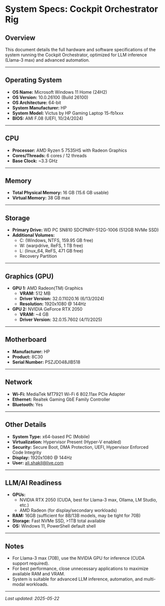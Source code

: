 # System Specs: Cockpit Orchestrator Rig

## Overview
This document details the full hardware and software specifications of the system running the Cockpit Orchestrator, optimized for LLM inference (Llama-3 max) and advanced automation.

---

## Operating System
- **OS Name:** Microsoft Windows 11 Home (24H2)
- **OS Version:** 10.0.26100 (Build 26100)
- **OS Architecture:** 64-bit
- **System Manufacturer:** HP
- **System Model:** Victus by HP Gaming Laptop 15-fb1xxx
- **BIOS:** AMI F.08 (UEFI, 10/24/2024)

---

## CPU
- **Processor:** AMD Ryzen 5 7535HS with Radeon Graphics
- **Cores/Threads:** 6 cores / 12 threads
- **Base Clock:** ~3.3 GHz

---

## Memory
- **Total Physical Memory:** 16 GB (15.6 GB usable)
- **Virtual Memory:** 38 GB max

---

## Storage
- **Primary Drive:** WD PC SN810 SDCPNRY-512G-1006 (512GB NVMe SSD)
- **Additional Volumes:**
  - C: (Windows, NTFS, 159.95 GB free)
  - W: (warpdrive, ReFS, 1 TB free)
  - L: (linux_64, ReFS, 471 GB free)
  - Recovery Partition

---

## Graphics (GPU)
- **GPU 1:** AMD Radeon(TM) Graphics
  - **VRAM:** 512 MB
  - **Driver Version:** 32.0.11020.16 (6/13/2024)
  - **Resolution:** 1920x1080 @ 144Hz
- **GPU 2:** NVIDIA GeForce RTX 2050
  - **VRAM:** ~4 GB
  - **Driver Version:** 32.0.15.7602 (4/11/2025)

---

## Motherboard
- **Manufacturer:** HP
- **Product:** 8C30
- **Serial Number:** PSZJD048JIB518

---

## Network
- **Wi-Fi:** MediaTek MT7921 Wi-Fi 6 802.11ax PCIe Adapter
- **Ethernet:** Realtek Gaming GbE Family Controller
- **Bluetooth:** Yes

---

## Other Details
- **System Type:** x64-based PC (Mobile)
- **Virtualization:** Hypervisor Present (Hyper-V enabled)
- **Security:** Secure Boot, DMA Protection, UEFI, Hypervisor Enforced Code Integrity
- **Display:** 1920x1080 @ 144Hz
- **User:** ali.shakil@live.com

---

## LLM/AI Readiness
- **GPUs:**
  - NVIDIA RTX 2050 (CUDA, best for Llama-3 max, Ollama, LM Studio, etc.)
  - AMD Radeon (for display/secondary workloads)
- **RAM:** 16GB (sufficient for 8B/13B models, may be tight for 70B)
- **Storage:** Fast NVMe SSD, >1TB total available
- **OS:** Windows 11, PowerShell default shell

---

## Notes
- For Llama-3 max (70B), use the NVIDIA GPU for inference (CUDA support required).
- For best performance, close unnecessary applications to maximize available RAM and VRAM.
- System is suitable for advanced LLM inference, automation, and multi-modal workloads.

---

_Last updated: 2025-05-22_
